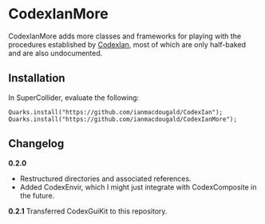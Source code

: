 # CodexIanMore

CodexIanMore adds more classes and frameworks for playing with the procedures established by [CodexIan](https://github.com/ianmacdougald/CodexIan), most of which are only half-baked and are also undocumented.

## Installation

In SuperCollider, evaluate the following: 

~~~~
Quarks.install("https://github.com/ianmacdougald/CodexIan"); 
Quarks.install("https://github.com/ianmacdougald/CodexIanMore");
~~~~

## Changelog

**0.2.0**
* Restructured directories and associated references. 
* Added CodexEnvir, which I might just integrate with CodexComposite in the future.

**0.2.1** 
Transferred CodexGuiKit to this repository.

